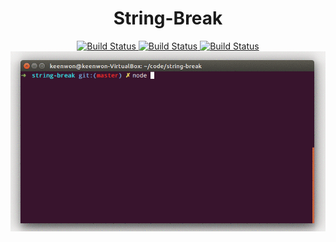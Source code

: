 <h1 align="center">String-Break</h1>

<p align="center">
  <a href="https://www.npmjs.com/package/string-break">
    <img src="https://img.shields.io/npm/v/string-break.svg?style=flat-square" alt="Build Status">
  </a>
  <a href="https://travis-ci.org/keenwon/string-break">
    <img src="https://img.shields.io/travis/keenwon/string-break.svg?style=flat-square" alt="Build Status">
  </a>
  <a href="https://npmjs.org/package/string-break">
    <img src="https://img.shields.io/npm/dm/string-break.svg?style=flat-square" alt="Build Status">
  </a>
  <br>
  <a href="#">
    <img src="https://raw.githubusercontent.com/keenwon/string-break/master/example/screenshots.gif">
  </a>
</p>
